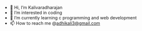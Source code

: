 - 👋 Hi, I’m Kalivaradharajan
- 👀 I’m interested in coding
- 🌱 I’m currently learning  c programming  and web development
- 📫 How to reach me @adhikali3@gmail.com

<!---
adhi-bit/adhi-bit is a ✨ special ✨ repository because its `README.md` (this file) appears on your GitHub profile.
You can click the Preview link to take a look at your changes.
--->
